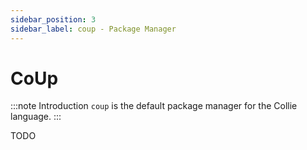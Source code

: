 ```yaml
---
sidebar_position: 3
sidebar_label: coup - Package Manager
---
```


# CoUp

:::note Introduction
`coup` is the default package manager for the Collie language.
:::

TODO
